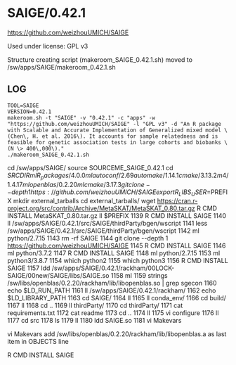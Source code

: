 SAIGE/0.42.1
============

<https://github.com/weizhouUMICH/SAIGE>

Used under license:
GPL v3

Structure creating script (makeroom_SAIGE_0.42.1.sh) moved to /sw/apps/SAIGE/makeroom_0.42.1.sh

LOG
---

    TOOL=SAIGE
    VERSION=0.42.1
    makeroom.sh -t "SAIGE" -v "0.42.1" -c "apps" -w "https://github.com/weizhouUMICH/SAIGE" -l "GPL v3" -d "An R package with Scalable and Accurate Implementation of Generalized mixed model \(Chen\, H. et al. 2016\). It accounts for sample relatedness and is feasible for genetic association tests in large cohorts and biobanks \(N \> 400\,000\)."
    ./makeroom_SAIGE_0.42.1.sh

cd /sw/apps/SAIGE/
source SOURCEME_SAIGE_0.42.1 
cd $SRCDIR
ml R_packages/4.0.0
ml autoconf/2.69 automake/1.14.1 cmake/3.13.2 m4/1.4.17 
ml openblas/0.2.20
ml cmake/3.17.3
git clone --depth 1  https://github.com/weizhouUMICH/SAIGE
export R_LIBS_USER=$PREFIX
mkdir external_tarballs
cd external_tarballs/
wget https://cran.r-project.org/src/contrib/Archive/MetaSKAT/MetaSKAT_0.80.tar.gz
R CMD INSTALL MetaSKAT_0.80.tar.gz 
ll $PREFIX
1139  R CMD INSTALL SAIGE
1140  ll /sw/apps/SAIGE/0.42.1/src/SAIGE/thirdParty/bgen/wscript 
1141  less /sw/apps/SAIGE/0.42.1/src/SAIGE/thirdParty/bgen/wscript 
1142  ml python/2.7.15
1143  rm -rf SAIGE
1144  git clone --depth 1  https://github.com/weizhouUMICH/SAIGE
1145  R CMD INSTALL SAIGE
1146  ml python/3.7.2
1147  R CMD INSTALL SAIGE
1148  ml python/2.7.15
1153  ml python3/3.8.7
1154  which python2
1155  which python3
1156  R CMD INSTALL SAIGE
1157  ldd /sw/apps/SAIGE/0.42.1/rackham/00LOCK-SAIGE/00new/SAIGE/libs/SAIGE.so
1158  ml
1159  strings /sw/libs/openblas/0.2.20/rackham/lib/libopenblas.so | grep sgecon
1160  echo $LD_RUN_PATH
1161  ll /sw/apps/SAIGE/0.42.1/rackham/
1162  echo $LD_LIBRARY_PATH
1163  cd SAIGE/
1164  ll
1165  ll conda_env/
1166  cd build/
1167  ll
1168  cd ..
1169  ll thirdParty/
1170  cd thirdParty/
1171  cat requirements.txt 
1172  cat readme 
1173  cd ..
1174  ll
1175  vi configure 
1176  ll
1177  cd src
1178  ls
1179  ll
1180  ldd SAIGE.so 
1181  vi Makevars

vi Makevars
add  /sw/libs/openblas/0.2.20/rackham/lib/libopenblas.a as last item in OBJECTS line

R CMD INSTALL SAIGE

